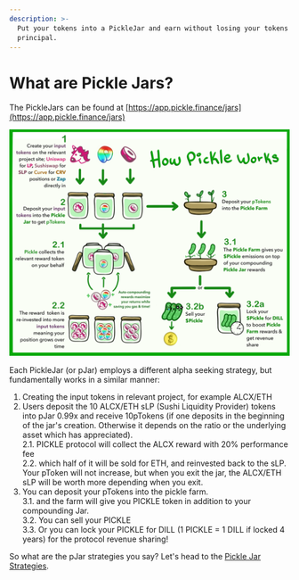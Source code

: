 ```yaml
---
description: >-
  Put your tokens into a PickleJar and earn without losing your tokens'
  principal.
---
```


# What are Pickle Jars?

The PickleJars can be found at [https://app.pickle.finance/jars](https://app.pickle.finance/jars)

![How picklejar works (Thanks Fennec)!](<../../.gitbook/assets/image (43).png>)

Each PickleJar (or pJar) employs a different alpha seeking strategy, but fundamentally works in a similar manner:

1. Creating the input tokens in relevant project, for example ALCX/ETH
2. Users deposit the 10 ALCX/ETH sLP (Sushi Liquidity Provider) tokens into pJar 0.99x and receive 10pTokens (if one deposits in the beginning of the jar's creation. Otherwise it depends on the ratio or the underlying asset which has appreciated).\
   2.1. PICKLE protocol will collect the ALCX reward with 20% performance fee\
   2.2.  which half of it will be sold for ETH, and reinvested back to the sLP. Your pToken will not increase, but when you exit the jar, the ALCX/ETH sLP will be worth more depending when you exit.
3. You can deposit your pTokens into the pickle farm.\
   3.1. and the farm will give you PICKLE token in addition to your compounding Jar.\
   3.2. You can sell your PICKLE\
   3.3. Or you can lock your PICKLE for DILL (1 PICKLE = 1 DILL if locked 4 years) for the protocol revenue sharing!

So what are the pJar strategies you say? Let's head to the [Pickle Jar Strategies](pickle-jar-strategies.md).



